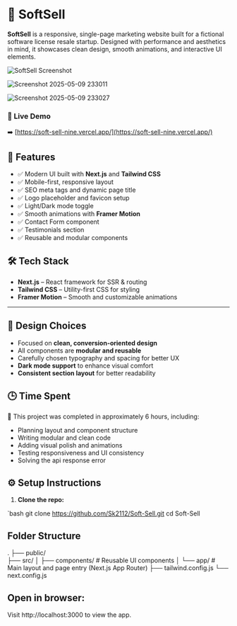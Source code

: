 # 🧩 SoftSell

**SoftSell** is a responsive, single-page marketing website built for a fictional software license resale startup. Designed with performance and aesthetics in mind, it showcases clean design, smooth animations, and interactive UI elements.

![SoftSell Screenshot](public/preview.png) 


![Screenshot 2025-05-09 233011](https://github.com/user-attachments/assets/a7a6e384-eba8-4141-ad68-73d1b9d26a7c)

![Screenshot 2025-05-09 233027](https://github.com/user-attachments/assets/9bcb943f-704d-45d5-9b39-c8b40c18b8f9)




### 🔗 Live Demo

➡️ [https://soft-sell-nine.vercel.app/](https://soft-sell-nine.vercel.app/)



## 🚀 Features

- ✅ Modern UI built with **Next.js** and **Tailwind CSS**
- ✅ Mobile-first, responsive layout
- ✅ SEO meta tags and dynamic page title
- ✅ Logo placeholder and favicon setup
- ✅ Light/Dark mode toggle
- ✅ Smooth animations with **Framer Motion**
- ✅ Contact Form component
- ✅ Testimonials section
- ✅ Reusable and modular components



## 🛠️ Tech Stack

- **Next.js** – React framework for SSR & routing
- **Tailwind CSS** – Utility-first CSS for styling
- **Framer Motion** – Smooth and customizable animations

---

## 📐 Design Choices

- Focused on **clean, conversion-oriented design**
- All components are **modular and reusable**
- Carefully chosen typography and spacing for better UX
- **Dark mode support** to enhance visual comfort
- **Consistent section layout** for better readability



## 🕒 Time Spent

🧠 This project was completed in approximately 6 hours, including:

- Planning layout and component structure
- Writing modular and clean code
- Adding visual polish and animations
- Testing responsiveness and UI consistency
- Solving the api response error 



## ⚙️ Setup Instructions

1. **Clone the repo:**

`bash
git clone https://github.com/Sk2112/Soft-Sell.git
cd Soft-Sell

## Folder Structure
.
├── public/              
├── src/
│   ├── components/      # Reusable UI components
│   └── app/             # Main layout and page entry (Next.js App Router)
├── tailwind.config.js
└── next.config.js


## Open in browser:
Visit http://localhost:3000 to view the app.


